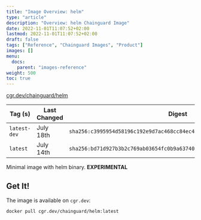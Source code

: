 ```yaml
---
title: "Image Overview: helm"
type: "article"
description: "Overview: helm Chainguard Image"
date: 2022-11-01T11:07:52+02:00
lastmod: 2022-11-01T11:07:52+02:00
draft: false
tags: ["Reference", "Chainguard Images", "Product"]
images: []
menu:
  docs:
    parent: "images-reference"
weight: 500
toc: true
---
```


[cgr.dev/chainguard/helm](https://github.com/chainguard-images/images/tree/main/images/helm)

| Tag (s)       | Last Changed | Digest                                                                    |
|---------------|--------------|---------------------------------------------------------------------------|
|  `latest-dev` | July 18th    | `sha256:c3995954d58196c192e9d7ac468cc84ec4c650ecc59b7b171aa4308321e0f9d9` |
|  `latest`     | July 14th    | `sha256:bd71d927b3b2c769ab03654fc0b9a637400fb6e076baeb16b30cd6c05ac8ff49` |



Minimal image with helm binary. **EXPERIMENTAL**

## Get It!

The image is available on `cgr.dev`:

```
docker pull cgr.dev/chainguard/helm:latest
```

